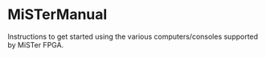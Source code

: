 # MiSTerManual
Instructions to get started using the various computers/consoles supported by MiSTer FPGA.
